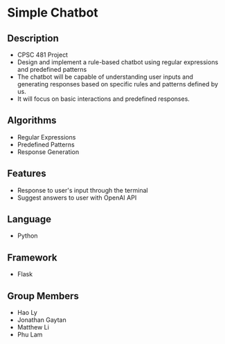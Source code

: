 
# Simple Chatbot


## Description
- CPSC 481 Project
- Design and implement a rule-based chatbot using regular expressions and predefined patterns
-  The chatbot will be capable of understanding user inputs and generating responses based on specific rules and patterns defined by us. 
- It will focus on basic interactions and predefined responses.

## Algorithms
* Regular Expressions
* Predefined Patterns
* Response Generation

## Features
* Response to user's input through the terminal
* Suggest answers to user with OpenAI API


## Language

* Python

## Framework
* Flask
## Group Members
* Hao Ly 
* Jonathan Gaytan
* Matthew Li
* Phu Lam

